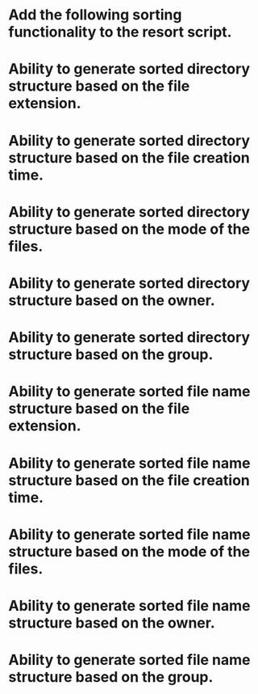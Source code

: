 # Add the following sorting functionality to the resort script.
# Ability to generate sorted directory structure based on the file extension.
# Ability to generate sorted directory structure based on the file creation time.
# Ability to generate sorted directory structure based on the mode of the files.
# Ability to generate sorted directory structure based on the owner.
# Ability to generate sorted directory structure based on the group.
# Ability to generate sorted file name structure based on the file extension.
# Ability to generate sorted file name structure based on the file creation time.
# Ability to generate sorted file name structure based on the mode of the files.
# Ability to generate sorted file name structure based on the owner.
# Ability to generate sorted file name structure based on the group.

